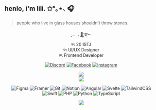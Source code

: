 ## henlo, i'm lili. ✩°｡⋆⸜ 🎧⠀⠀⠀⠀⠀⠀

> people who live in glass houses shouldn’t throw stones.

<div align="center">
ִֶָ𓂃 ࣪˖ ִֶָ🐇་༘࿐<br>
୨ৎ 20 ISTJ <br>
୨ৎ UI/UX Designer <br>
୨ৎ Frontend Developer <br>


[![Discord](https://img.shields.io/badge/Discord-%237289DA.svg?logo=discord&logoColor=pink)](https://discord.gg/reese.nuts) [![Facebook](https://img.shields.io/badge/Facebook-%231877F2.svg?logo=Facebook&logoColor=pink)](https://facebook.com/reesenuts) [![Instagram](https://img.shields.io/badge/Instagram-%23E4405F.svg?logo=Instagram&logoColor=pink)](https://instagram.com/reese.nuts) 


![](https://github-readme-streak-stats.herokuapp.com/?user=reesenuts&theme=dracula&hide_border=true)<br/>
![](https://github-readme-stats.vercel.app/api/top-langs/?username=reesenuts&theme=dracula&hide_border=true&include_all_commits=true&count_private=false&layout=compact)<br/>

![Figma](https://img.shields.io/badge/figma-%23F24E1E.svg?style=for-the-badge&logo=figma&logoColor=white) ![Framer](https://img.shields.io/badge/Framer-black?style=for-the-badge&logo=framer&logoColor=blue) ![Git](https://img.shields.io/badge/git-%23F05033.svg?style=for-the-badge&logo=git&logoColor=white) ![Notion](https://img.shields.io/badge/Notion-%23000000.svg?style=for-the-badge&logo=notion&logoColor=white) ![Angular](https://img.shields.io/badge/angular-%23DD0031.svg?style=for-the-badge&logo=angular&logoColor=white) ![Svelte](https://img.shields.io/badge/svelte-%23f1413d.svg?style=for-the-badge&logo=svelte&logoColor=white) ![TailwindCSS](https://img.shields.io/badge/tailwindcss-%2338B2AC.svg?style=for-the-badge&logo=tailwind-css&logoColor=white) ![Swift](https://img.shields.io/badge/swift-F54A2A?style=for-the-badge&logo=swift&logoColor=white) ![PHP](https://img.shields.io/badge/php-%23777BB4.svg?style=for-the-badge&logo=php&logoColor=white) ![Python](https://img.shields.io/badge/python-3670A0?style=for-the-badge&logo=python&logoColor=ffdd54) ![TypeScript](https://img.shields.io/badge/typescript-%23007ACC.svg?style=for-the-badge&logo=typescript&logoColor=white)

[![](https://visitcount.itsvg.in/api?id=reesenuts&icon=9&color=10)](https://visitcount.itsvg.in)

</div>

